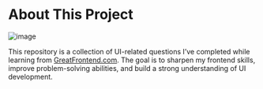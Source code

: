 # About This Project

![image](https://github.com/user-attachments/assets/cf30f598-41de-49e6-8bee-95cbded23326)


This repository is a collection of UI-related questions I’ve completed while learning from [GreatFrontend.com](https://www.greatfrontend.com/). The goal is to sharpen my frontend skills, improve problem-solving abilities, and build a strong understanding of UI development.
